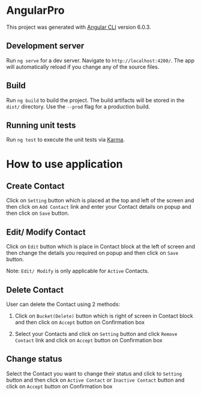 # AngularPro

This project was generated with [Angular CLI](https://github.com/angular/angular-cli) version 6.0.3.

## Development server

Run `ng serve` for a dev server. Navigate to `http://localhost:4200/`. The app will automatically reload if you change any of the source files.

## Build

Run `ng build` to build the project. The build artifacts will be stored in the `dist/` directory. Use the `--prod` flag for a production build.

## Running unit tests

Run `ng test` to execute the unit tests via [Karma](https://karma-runner.github.io).


# How to use application

## Create Contact

Click on `Setting` button which is placed at the top and left of the screen and then click on `Add Contact` link and enter your Contact details on popup and then click on `Save` button.

## Edit/ Modify Contact

Click on `Edit` button which is place in Contact block at the left of screen and then change the details you required on popup and then click on `Save` button.

Note: `Edit/ Modify` is only applicable for `Active` Contacts.

## Delete Contact

User can delete the Contact using 2 methods:

1. Click on `Bucket(Delete)` button which is right of screen in Contact block and then click on `Accept` button on Confirmation box

2. Select your Contacts and click on `Setting` button and click `Remove Contact` link and click on `Accept` button on Confirmation box

## Change status

Select the Contact you want to change their status and click to `Setting` button and then click on `Active Contact` or `Inactive Contact` button and click on `Accept` button on Confirmation box